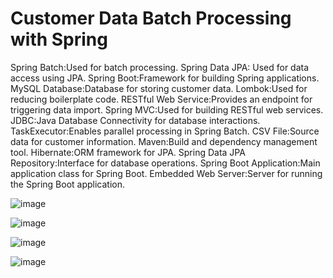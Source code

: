 # Customer Data Batch Processing with Spring #

Spring Batch:Used for batch processing.
Spring Data JPA:
Used for data access using JPA.
Spring Boot:Framework for building Spring applications.
MySQL Database:Database for storing customer data.
Lombok:Used for reducing boilerplate code.
RESTful Web Service:Provides an endpoint for triggering data import.
Spring MVC:Used for building RESTful web services.
JDBC:Java Database Connectivity for database interactions.
TaskExecutor:Enables parallel processing in Spring Batch.
CSV File:Source data for customer information.
Maven:Build and dependency management tool.
Hibernate:ORM framework for JPA.
Spring Data JPA Repository:Interface for database operations.
Spring Boot Application:Main application class for Spring Boot.
Embedded Web Server:Server for running the Spring Boot application.






![image](https://github.com/satyamjaysawal/Spring-Boot-Spring-Batch-Processing-Projects/assets/108862706/b6e739e1-cb32-4b17-8508-f832f4a8653f)

![image](https://github.com/satyamjaysawal/Spring-Boot-Spring-Batch-Processing-Projects/assets/108862706/e1faca06-89d7-4d24-a90b-6594d731aedd)

![image](https://github.com/satyamjaysawal/Spring-Boot-Spring-Batch-Processing-Projects/assets/108862706/cdebdfda-c0b9-4e64-9b2b-6d9c730c90e2)

![image](https://github.com/satyamjaysawal/Spring-Boot-Spring-Batch-Processing-Projects/assets/108862706/5ad3226b-2241-4759-9790-98623adea85d)
